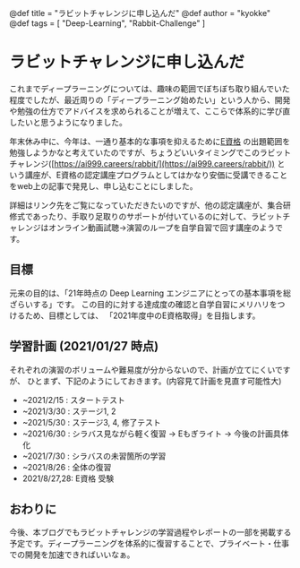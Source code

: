 @def title = "ラビットチャレンジに申し込んだ"
@def author = "kyokke" 
@def tags = [ "Deep-Learning", "Rabbit-Challenge" ]

# ラビットチャレンジに申し込んだ 

これまでディープラーニングについては、趣味の範囲でぼちぼち取り組んでいた程度でしたが、最近周りの「ディープラーニング始めたい」という人から、開発や勉強の仕方でアドバイスを求められることが増えて、ここらで体系的に学び直したいと思うようになりました。

年末休み中に、今年は、一通り基本的な事項を抑えるために[E資格](https://www.jdla.org/certificate/engineer/) の出題範囲を勉強しようかなと考えていたのですが、ちょうどいいタイミングでこのラビットチャレンジ([https://ai999.careers/rabbit/](https://ai999.careers/rabbit/)) という講座が、E資格の認定講座プログラムとしてはかなり安価に受講できることをweb上の記事で発見し、申し込むことにしました。

詳細はリンク先をご覧になっていただきたいのですが、他の認定講座が、集合研修式であったり、手取り足取りのサポートが付いているのに対して、ラビットチャレンジはオンライン動画試聴->演習のループを自学自習で回す講座のようです。

## 目標 

 元来の目的は、「21年時点の Deep Learning エンジニアにとっての基本事項を総ざらいする」です。
 この目的に対する達成度の確認と自学自習にメリハリをつけるため、目標としては、
 「2021年度中のE資格取得」を目指します。

## 学習計画 (2021/01/27 時点)

それぞれの演習のボリュームや難易度が分からないので、計画が立てにくいですが、
ひとまず、下記のようにしておきます。(内容見て計画を見直す可能性大)

 - ~2021/2/15  : スタートテスト
 - ~2021/3/30  : ステージ1, 2 
 - ~2021/5/30  : ステージ3, 4, 修了テスト 
 - ~2021/6/30  : シラバス見ながら軽く復習 -> Eもぎライト -> 今後の計画具体化 
 - ~2021/7/30  : シラバスの未習箇所の学習 
 - ~2021/8/26  : 全体の復習
 - 2021/8/27,28: E資格 受験 

## おわりに

今後、本ブログでもラビットチャレンジの学習過程やレポートの一部を掲載する予定です。ディープラーニングを体系的に復習することで、プライベート・仕事での開発を加速できればいいなぁ。
